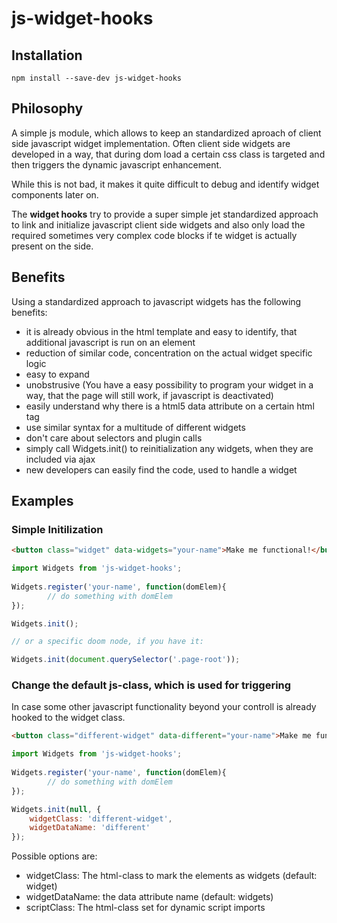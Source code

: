 # js-widget-hooks

## Installation

```
npm install --save-dev js-widget-hooks
```

## Philosophy 

A simple js module, which allows to keep an standardized aproach of client side javascript widget implementation. 
Often client side widgets are developed in a way, that during dom load a certain css class is targeted and then 
triggers the dynamic javascript enhancement. 

While this is not bad, it makes it quite difficult to debug and identify widget components later on. 

The **widget hooks** try to provide a super simple jet standardized approach to link and initialize javascript client side 
widgets and also only load the required sometimes very complex code blocks if te widget is actually present on the side.

## Benefits

Using a standardized approach to javascript widgets has the following benefits:

* it is already obvious in the html template and easy to identify, that additional javascript is run on an element
* reduction of similar code, concentration on the actual widget specific logic
* easy to expand
* unobstrusive (You have a easy possibility to program your widget in a way, that the page will still work, if javascript is deactivated)
* easily understand why there is a html5 data attribute on a certain html tag
* use similar syntax for a multitude of different widgets
* don't care about selectors and plugin calls
* simply call Widgets.init() to reinitialization any widgets, when they are included via ajax
* new developers can easily find the code, used to handle a widget

## Examples

### Simple Initilization

```html
<button class="widget" data-widgets="your-name">Make me functional!</button>
```

```javascript
import Widgets from 'js-widget-hooks';
	
Widgets.register('your-name', function(domElem){		
		// do something with domElem 
});

Widgets.init();

// or a specific doom node, if you have it:

Widgets.init(document.querySelector('.page-root'));

```

### Change the default js-class, which is used for triggering
In case some other javascript functionality beyond your controll is already hooked to the widget class.

```html
<button class="different-widget" data-different="your-name">Make me functional!</button>
```

```javascript
import Widgets from 'js-widget-hooks';
	
Widgets.register('your-name', function(domElem){		
		// do something with domElem 
});

Widgets.init(null, {
    widgetClass: 'different-widget',
    widgetDataName: 'different'
});
```

Possible options are:
* widgetClass: The html-class to mark the elements as widgets (default: widget)
* widgetDataName: the data attribute name (default: widgets)
* scriptClass: The html-class set for dynamic script imports  
